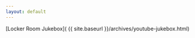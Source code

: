 ```yaml
---
layout: default 
---
```



[Locker Room Jukebox]( {{ site.baseurl }}/archives/youtube-jukebox.html)
